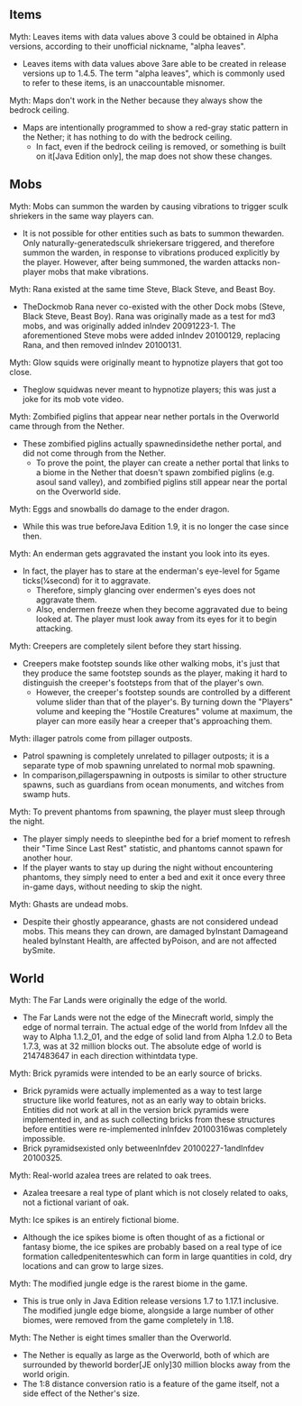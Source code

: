 ## Items
Myth: Leaves items with data values above 3 could be obtained in Alpha versions, according to their unofficial nickname, "alpha leaves".

- Leaves items with data values above 3are able to be created in release versions up to 1.4.5. The term "alpha leaves", which is commonly used to refer to these items, is an unaccountable misnomer.

Myth: Maps don't work in the Nether because they always show the bedrock ceiling. 

- Maps are intentionally programmed to show a red-gray static pattern in the Nether; it has nothing to do with the bedrock ceiling.
	- In fact, even if the bedrock ceiling is removed, or something is built on it‌[Java Edition  only], the map does not show these changes.

## Mobs
Myth: Mobs can summon the warden by causing vibrations to trigger sculk shriekers in the same way players can.

- It is not possible for other entities such as bats to summon thewarden. Only naturally-generatedsculk shriekersare triggered, and therefore summon the warden, in response to vibrations produced explicitly by the player. However, after being summoned, the warden attacks non-player mobs that make vibrations.

Myth: Rana existed at the same time Steve, Black Steve, and Beast Boy.

- TheDockmob Rana never co-existed with the other Dock mobs (Steve, Black Steve, Beast Boy). Rana was originally made as a test for md3 mobs, and was originally added inIndev 20091223-1. The aforementioned Steve mobs were added inIndev 20100129, replacing Rana, and then removed inIndev 20100131.

Myth: Glow squids were originally meant to hypnotize players that got too close.

- Theglow squidwas never meant to hypnotize players; this was just a joke for its mob vote video.

Myth: Zombified piglins that appear near nether portals in the Overworld came through from the Nether.

- These zombified piglins actually spawnedinsidethe nether portal, and did not come through from the Nether.
	- To prove the point, the player can create a nether portal that links to a biome in the Nether that doesn't spawn zombified piglins (e.g. asoul sand valley), and zombified piglins still appear near the portal on the Overworld side.

Myth: Eggs and snowballs do damage to the ender dragon.

- While this was true beforeJava Edition 1.9, it is no longer the case since then.

Myth: An enderman gets aggravated the instant you look into its eyes. 

- In fact, the player has to stare at the enderman's eye-level for 5game ticks(1⁄4second) for it to aggravate.
	- Therefore, simply glancing over endermen's eyes does not aggravate them.
	- Also, endermen freeze when they become aggravated due to being looked at. The player must look away from its eyes for it to begin attacking.

Myth: Creepers are completely silent before they start hissing.

- Creepers make footstep sounds like other walking mobs, it's just that they produce the same footstep sounds as the player, making it hard to distinguish the creeper's footsteps from that of the player's own.
	- However, the creeper's footstep sounds are controlled by a different volume slider than that of the player's. By turning down the "Players" volume and keeping the "Hostile Creatures" volume at maximum, the player can more easily hear a creeper that's approaching them.

Myth: illager patrols come from pillager outposts.

- Patrol spawning is completely unrelated to pillager outposts; it is a separate type of mob spawning unrelated to normal mob spawning.
- In comparison,pillagerspawning in outposts is similar to other structure spawns, such as guardians from ocean monuments, and witches from swamp huts.

Myth: To prevent phantoms from spawning, the player must sleep through the night.

- The player simply needs to sleepinthe bed for a brief moment to refresh their "Time Since Last Rest" statistic, and phantoms cannot spawn for another hour.
- If the player wants to stay up during the night without encountering phantoms, they simply need to enter a bed and exit it once every three in-game days, without needing to skip the night.

Myth: Ghasts are undead mobs.

- Despite their ghostly appearance, ghasts are not considered undead mobs. This means they can drown, are damaged byInstant Damageand healed byInstant Health, are affected byPoison, and are not affected bySmite.

## World
Myth: The Far Lands were originally the edge of the world.

- The Far Lands were not the edge of the Minecraft world, simply the edge of normal terrain. The actual edge of the world from Infdev all the way to Alpha 1.1.2_01, and the edge of solid land from Alpha 1.2.0 to Beta 1.7.3, was at 32 million blocks out. The absolute edge of world is 2147483647 in each direction withintdata type.

Myth: Brick pyramids were intended to be an early source of bricks.

- Brick pyramids were actually implemented as a way to test large structure like world features, not as an early way to obtain bricks. Entities did not work at all in the version brick pyramids were implemented in, and as such collecting bricks from these structures before entities were re-implemented inInfdev 20100316was completely impossible.
- Brick pyramidsexisted only betweenInfdev 20100227-1andInfdev 20100325.

Myth: Real-world azalea trees are related to oak trees. 

- Azalea treesare a real type of plant which is not closely related to oaks, not a fictional variant of oak.

Myth: Ice spikes is an entirely fictional biome. 

- Although the ice spikes biome is often thought of as a fictional or fantasy biome, the ice spikes are probably based on a real type of ice formation calledpenitenteswhich can form in large quantities in cold, dry locations and can grow to large sizes.

Myth: The modified jungle edge is the rarest biome in the game. 

- This is true only in Java Edition release versions 1.7 to 1.17.1 inclusive. The modified jungle edge biome, alongside a large number of other biomes, were removed from the game completely in 1.18.

Myth: The Nether is eight times smaller than the Overworld.

- The Nether is equally as large as the Overworld, both of which are surrounded by theworld border‌[JE  only]30 million blocks away from the world origin.
- The 1:8 distance conversion ratio is a feature of the game itself, not a side effect of the Nether's size.

